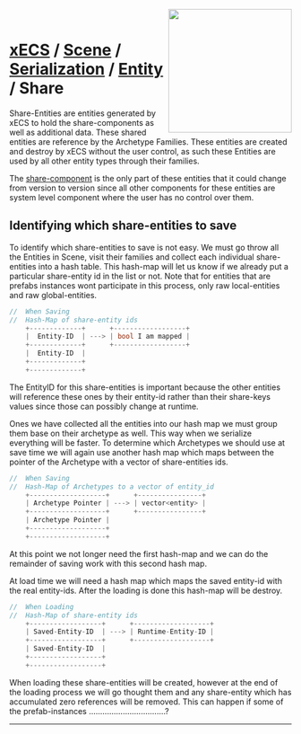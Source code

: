 <img src="https://i.imgur.com/TyjrCTS.jpg" align="right" width="220px" /><br>
# [xECS](xecs.md) / [Scene](xecs_scene.md) / [Serialization](xecs_scene_serialization.md) / [Entity](xecs_scene_serialization_entity.md) / Share

Share-Entities are entities generated by xECS to hold the share-components as well as additional data. These shared entities are reference by the Archetype Families. These entities are created and destroy by xECS without the user control, as such these Entities are used by all other entity types through their families.

The [share-component](xecs_component_types_share.md) is the only part of these entities that it could change from version to version since all other components for these entities are system level component where the user has no control over them.

## Identifying which share-entities to save

To identify which share-entities to save is not easy. We must go throw all the Entities in Scene, visit their families and collect each individual share-entities into a hash table. This hash-map will let us know if we already put a particular share-entity id in the list or not. Note that for entities that are prefabs instances wont participate in this process, only raw local-entities and raw global-entities.

~~~cpp
//  When Saving 
//  Hash-Map of share-entity ids
    +-------------+      +------------------+
    |  Entity-ID  | ---> | bool I am mapped |
    +-------------+      +------------------+
    |  Entity-ID  |
    +-------------+
    +-------------+
~~~

The EntityID for this share-entities is important because the other entities will reference these ones by their entity-id rather than their share-keys values since those can possibly change at runtime.

Ones we have collected all the entities into our hash map we must group them base on their archetype as well. This way when we serialize everything will be faster. To determine which Archetypes we should use at save time we will again use another hash map which maps between the pointer of the Archetype with a vector of share-entities ids.

~~~cpp
//  When Saving
//  Hash-Map of Archetypes to a vector of entity_id
    +-------------------+      +----------------+
    | Archetype Pointer | ---> | vector<entity> |
    +-------------------+      +----------------+
    | Archetype Pointer |
    +-------------------+
    +-------------------+
~~~

At this point we not longer need the first hash-map and we can do the remainder of saving work with this second hash map.

At load time we will need a hash map which maps the saved entity-id with the real entity-ids. After the loading is done this hash-map will be destroy.

~~~cpp
//  When Loading
//  Hash-Map of share-entity ids
    +------------------+      +-------------------+
    | Saved-Entity-ID  | ---> | Runtime-Entity-ID |
    +------------------+      +-------------------+
    | Saved-Entity-ID  |
    +------------------+
    +------------------+
~~~

When loading these share-entities will be created, however at the end of the loading process we will go thought them and any share-entity which has accumulated zero references will be removed. This can happen if some of the prefab-instances ..................................?

-------
